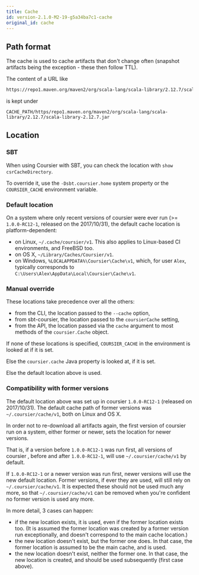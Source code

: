 ```yaml
---
title: Cache
id: version-2.1.0-M2-19-g5a34ba7c1-cache
original_id: cache
---
```


## Path format

The cache is used to cache artifacts that don't change often (snapshot artifacts being the exception - these then follow TTL).

The content of a URL like
```bash
https://repo1.maven.org/maven2/org/scala-lang/scala-library/2.12.7/scala-library-2.12.7.jar
```
is kept under
```
CACHE_PATH/https/repo1.maven.org/maven2/org/scala-lang/scala-library/2.12.7/scala-library-2.12.7.jar
```

## Location

### SBT

When using Coursier with SBT, you can check the location with `show csrCacheDirectory`.

To override it, use the `-Dsbt.coursier.home` system property or the `COURSIER_CACHE` environment variable.

### Default location

On a system where only recent versions of coursier were ever run (>= `1.0.0-RC12-1`, released on the 2017/10/31), the default cache location is platform-dependent:
- on Linux, `~/.cache/coursier/v1`. This also applies to Linux-based CI environments, and FreeBSD too.
- on OS X, `~/Library/Caches/Coursier/v1`.
- on Windows, `%LOCALAPPDATA%\Coursier\Cache\v1`, which, for user `Alex`, typically corresponds to `C:\Users\Alex\AppData\Local\Coursier\Cache\v1`.

### Manual override

These locations take precedence over all the others:
- from the CLI, the location passed to the `--cache` option,
- from sbt-coursier, the location passed to the `coursierCache` setting,
- from the API, the location passed via the `cache` argument to most methods of the `coursier.Cache` object.

If none of these locations is specified, `COURSIER_CACHE` in the environment is looked at if it is set.

Else the `coursier.cache` Java property is looked at, if it is set.

Else the default location above is used.

### Compatibility with former versions

The default location above was set up in coursier `1.0.0-RC12-1` (released on 2017/10/31). The default cache path of former versions was `~/.coursier/cache/v1`, both on Linux and OS X.

In order not to re-download all artifacts again, the first version of coursier run on a system, either former or newer, sets the location for newer versions.

That is, if a version before `1.0.0-RC12-1` was run first, all versions of coursier , before and after `1.0.0-RC12-1`, will use `~/.coursier/cache/v1` by default.

If `1.0.0-RC12-1` or a newer version was run first, newer versions will use the new default location. Former versions, if ever they are used, will still rely on `~/.coursier/cache/v1`. It is expected these should not be used much any more, so that `~/.coursier/cache/v1` can be removed when you're confident no former version is used any more.

In more detail, 3 cases can happen:
- if the new location exists, it is used, even if the former location exists too. (It is assumed the former location was created by a former version run exceptionally, and doesn't correspond to the main cache location.)
- the new location doesn't exist, but the former one does. In that case, the former location is assumed to be the main cache, and is used.
- the new location doesn't exist, neither the former one. In that case, the new location is created, and should be used subsequently (first case above).
